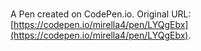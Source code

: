 # 

A Pen created on CodePen.io. Original URL: [https://codepen.io/mirella4/pen/LYQgEbx](https://codepen.io/mirella4/pen/LYQgEbx).

